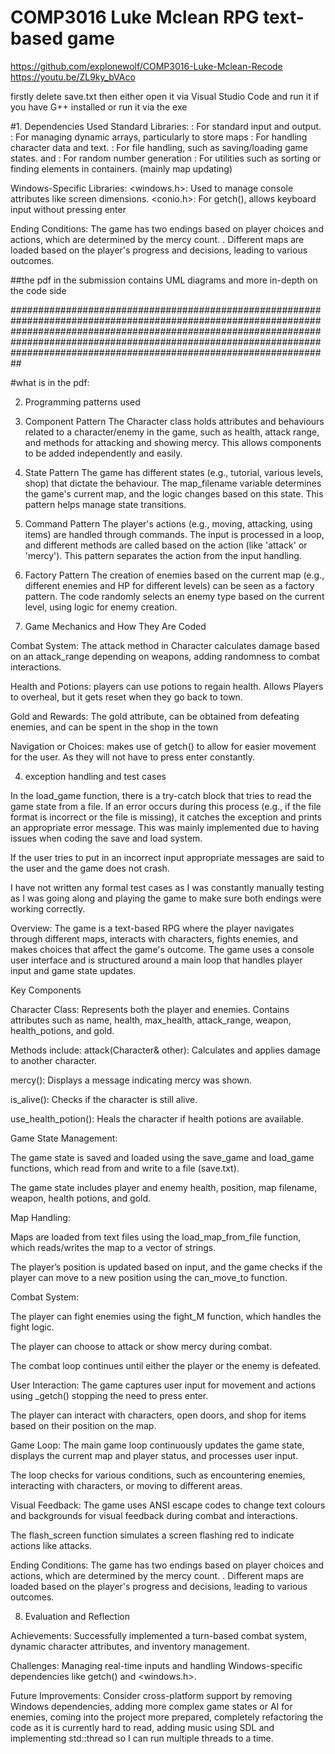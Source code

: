 # COMP3016 Luke Mclean RPG text-based game
https://github.com/explonewolf/COMP3016-Luke-Mclean-Recode
https://youtu.be/ZL9ky_bVAco


firstly delete save.txt
then either open it via Visual Studio Code and run it if you have G++ installed
or run it via the exe 

#1. Dependencies Used
Standard Libraries:
<iostream>: For standard input and output.
<vector>: For managing dynamic arrays, particularly to store maps
<string>: For handling character data and text.
<fstream>: For file handling, such as saving/loading game states.
<cstdlib> and <ctime>: For random number generation
<algorithm>: For utilities such as sorting or finding elements in containers. (mainly map updating)

Windows-Specific Libraries:
<windows.h>: Used to manage console attributes like screen dimensions.
<conio.h>: For getch(), allows keyboard input without pressing enter



Ending Conditions:
The game has two endings based on player choices and actions, which are determined by the mercy count.
.
Different maps are loaded based on the player's progress and decisions, leading to various outcomes.



##the pdf in the submission contains UML diagrams and more in-depth on the code side 




















##########################################################################################################################################################################################################################################################################################


#what is in the pdf:






2. Programming patterns used


1. Component Pattern
The Character class holds attributes and behaviours related to a character/enemy in the game, such as health, attack range, and methods for attacking and showing mercy. This allows components to be added independently and easily. 

2. State Pattern
The game has different states (e.g., tutorial, various levels, shop) that dictate the behaviour. The map_filename variable determines the game's current map, and the logic changes based on this state. This pattern helps manage state transitions.

3. Command Pattern
The player's actions (e.g., moving, attacking, using items) are handled through commands. The input is processed in a loop, and different methods are called based on the action (like 'attack' or 'mercy'). This pattern separates the action from the input handling.


4. Factory Pattern
The creation of enemies based on the current map (e.g., different enemies and HP for different levels) can be seen as a factory pattern. The code randomly selects an enemy type based on the current level, using logic for enemy creation.










3. Game Mechanics and How They Are Coded

Combat System: The attack method in Character calculates damage based on an attack_range depending on weapons, adding randomness to combat interactions.

Health and Potions: players can use potions to regain health. Allows Players to overheal, but it gets reset when they go back to town.

Gold and Rewards: The gold attribute, can be obtained from defeating enemies, and can be spent in the shop in the town


Navigation or Choices: makes use of getch() to allow for easier movement for the user. As they will not have to press enter constantly. 


4. exception handling and test cases

 In the load_game function, there is a try-catch block that tries to read the game state from a file. If an error occurs during this process (e.g., if the file format is incorrect or the file is missing), it catches the exception and prints an appropriate error message. This was mainly implemented due to having issues when coding the save and load system.

If the user tries to put in an incorrect input appropriate messages are said to the user and the game does not crash. 

I have not written any formal test cases as I was constantly manually testing as I was going along and playing the game to make sure both endings were working correctly. 














Overview:
The game is a text-based RPG where the player navigates through different maps, interacts with characters, fights enemies, and makes choices that affect the game's outcome. The game uses a console user interface and is structured around a main loop that handles player input and game state updates.

Key Components

Character Class:
Represents both the player and enemies.
Contains attributes such as name, health, max_health, attack_range, weapon, health_potions, and gold.

Methods include:
attack(Character& other): Calculates and applies damage to another character.

mercy(): Displays a message indicating mercy was shown.

is_alive(): Checks if the character is still alive.

use_health_potion(): Heals the character if health potions are available.

Game State Management:

The game state is saved and loaded using the save_game and load_game functions, which read from and write to a file (save.txt).

The game state includes player and enemy health, position, map filename, weapon, health potions, and gold.

Map Handling:

Maps are loaded from text files using the load_map_from_file function, which reads/writes the map to a vector of strings.

The player’s position is updated based on input, and the game checks if the player can move to a new position using the can_move_to function.


Combat System:

The player can fight enemies using the fight_M function, which handles the fight logic.

The player can choose to attack or show mercy during combat.

The combat loop continues until either the player or the enemy is defeated.


User Interaction:
The game captures user input for movement and actions using _getch() stopping the need to press enter.

The player can interact with characters, open doors, and shop for items based on their position on the map.

Game Loop:
The main game loop continuously updates the game state, displays the current map and player status, and processes user input.

The loop checks for various conditions, such as encountering enemies, interacting with characters, or moving to different areas.

Visual Feedback:
The game uses ANSI escape codes to change text colours and backgrounds for visual feedback during combat and interactions.

The flash_screen function simulates a screen flashing red to indicate actions like attacks.

Ending Conditions:
The game has two endings based on player choices and actions, which are determined by the mercy count.
.
Different maps are loaded based on the player's progress and decisions, leading to various outcomes.


8. Evaluation and Reflection

Achievements: Successfully implemented a turn-based combat system, dynamic character attributes, and inventory management.

Challenges: Managing real-time inputs and handling Windows-specific dependencies like getch() and <windows.h>.

Future Improvements: Consider cross-platform support by removing Windows dependencies, adding more complex game states or AI for enemies, coming into the project more prepared, completely refactoring the code as it is currently hard to read, adding music using SDL  and implementing std::thread so I can run multiple threads to a time.  






















